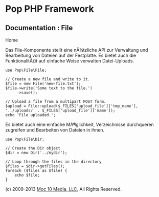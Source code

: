 Pop PHP Framework
=================

Documentation : File
--------------------

Home

Das File-Komponente stellt eine nÃ¼tzliche API zur Verwaltung und
Bearbeitung von Dateien auf der Festplatte. Es bietet auch die
FunktionalitÃ¤t auf einfache Weise verwalten Datei-Uploads.

    use Pop\File\File;

    // Create a new file and write to it.
    $file = new File('new-file.txt');
    $file->write('Some text to the file.')
         ->save();

    // Upload a file from a multipart POST form.
    $upload = File::upload($_FILES['upload_file']['tmp_name'], '../uploads/' . $_FILES['upload_file']['name']);
    echo 'File uploaded.';

Es bietet auch eine einfache MÃ¶glichkeit, Verzeichnisse durchqueren
zugreifen und Bearbeiten von Dateien in ihnen.

    use Pop\File\Dir;

    // Create the Dir object
    $dir = new Dir('../mydir');

    // Loop through the files in the directory
    $files = $dir->getFiles();
    foreach ($files as $file) {
        echo $file;
    }

\(c) 2009-2013 [Moc 10 Media, LLC.](http://www.moc10media.com) All
Rights Reserved.
